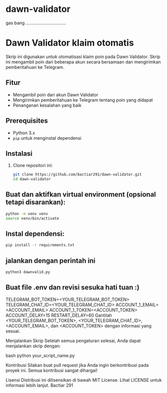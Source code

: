 # dawn-validator
gas bang ................................
# Dawn Validator klaim otomatis

Skrip ini digunakan untuk otomatisasi klaim poin pada Dawn Validator. Skrip ini mengambil poin dari beberapa akun secara bersamaan dan mengirimkan pemberitahuan ke Telegram.

## Fitur

- Mengambil poin dari akun Dawn Validator
- Mengirimkan pemberitahuan ke Telegram tentang poin yang didapat
- Penanganan kesalahan yang baik

## Prerequisites

- Python 3.x
- `pip` untuk menginstal dependensi

## Instalasi

1. Clone repositori ini:

   ```bash
   git clone https://github.com/bactiar291/dawn-validator.git
   cd dawn-validator
   ```
## Buat dan aktifkan virtual environment (opsional tetapi disarankan):

```bash
python -m venv venv
source venv/bin/activate
```
## Instal dependensi:

```bash
pip install -r requirements.txt
```

## jalankan dengan perintah ini 
```bash 
python3 dawnvalid.py
```
## Buat file .env dan revisi sesuka hati tuan :)
TELEGRAM_BOT_TOKEN=<YOUR_TELEGRAM_BOT_TOKEN>
TELEGRAM_CHAT_ID=<YOUR_TELEGRAM_CHAT_ID>
ACCOUNT_1_EMAIL=<ACCOUNT_EMAIL>
ACCOUNT_1_TOKEN=<ACCOUNT_TOKEN>
ACCOUNT_DELAY=15
RESTART_DELAY=60
Gantilah <YOUR_TELEGRAM_BOT_TOKEN>, <YOUR_TELEGRAM_CHAT_ID>, <ACCOUNT_EMAIL>, dan <ACCOUNT_TOKEN> dengan informasi yang sesuai.

Menjalankan Skrip
Setelah semua pengaturan selesai, Anda dapat menjalankan skrip dengan:

bash
python your_script_name.py


Kontribusi
Silakan buat pull request jika Anda ingin berkontribusi pada proyek ini. Semua kontribusi sangat dihargai!

Lisensi
Distribusi ini dilisensikan di bawah MIT License. Lihat LICENSE untuk informasi lebih lanjut.
Bactiar 291
